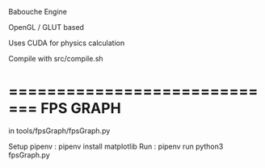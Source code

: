 Babouche Engine

OpenGL / GLUT based

Uses CUDA for physics calculation

Compile with src/compile.sh


=============================
FPS GRAPH
=============================

in tools/fpsGraph/fpsGraph.py

Setup pipenv :
pipenv install matplotlib
Run :
pipenv run python3 fpsGraph.py
